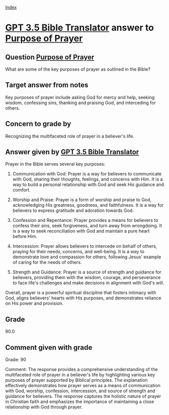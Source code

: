 
[Index](../../index.md)
# [GPT 3.5 Bible Translator](../../answering_models/GPT_3.5_Bible_Translator.md) answer to [Purpose of Prayer](../../questions/Purpose_of_Prayer.md)

## Question [Purpose of Prayer](../../questions/Purpose_of_Prayer.md)
What are some of the key purposes of prayer as outlined in the Bible?

## Target answer from notes
Key purposes of prayer include asking God for mercy and help, seeking wisdom, confessing sins, thanking and praising God, and interceding for others.

## Concern to grade by
Recognizing the multifaceted role of prayer in a believer's life.

## Answer given by [GPT 3.5 Bible Translator](../../answering_models/GPT_3.5_Bible_Translator.md)
Prayer in the Bible serves several key purposes:

1. Communication with God: Prayer is a way for believers to communicate with God, sharing their thoughts, feelings, and concerns with Him. It is a way to build a personal relationship with God and seek His guidance and comfort.

2. Worship and Praise: Prayer is a form of worship and praise to God, acknowledging His greatness, goodness, and faithfulness. It is a way for believers to express gratitude and adoration towards God.

3. Confession and Repentance: Prayer provides a means for believers to confess their sins, seek forgiveness, and turn away from wrongdoing. It is a way to seek reconciliation with God and maintain a pure heart before Him.

4. Intercession: Prayer allows believers to intercede on behalf of others, praying for their needs, concerns, and well-being. It is a way to demonstrate love and compassion for others, following Jesus' example of caring for the needs of others.

5. Strength and Guidance: Prayer is a source of strength and guidance for believers, providing them with the wisdom, courage, and perseverance to face life's challenges and make decisions in alignment with God's will.

Overall, prayer is a powerful spiritual discipline that fosters intimacy with God, aligns believers' hearts with His purposes, and demonstrates reliance on His power and provision.

## Grade
90.0

## Comment given with grade
Grade: 90

Comment: The response provides a comprehensive understanding of the multifaceted role of prayer in a believer's life by highlighting various key purposes of prayer supported by Biblical principles. The explanation effectively demonstrates how prayer serves as a means of communication with God, worship, confession, intercession, and source of strength and guidance for believers. The response captures the holistic nature of prayer in Christian faith and emphasizes the importance of maintaining a close relationship with God through prayer.
